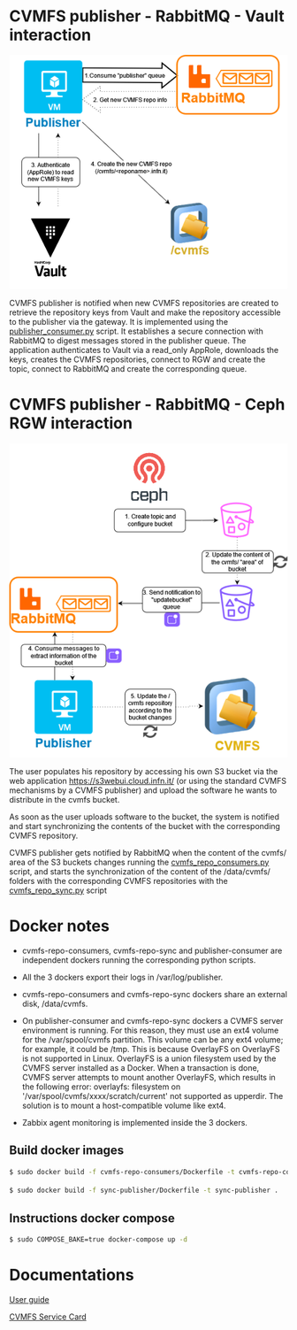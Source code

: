 

# CVMFS publisher - RabbitMQ - Vault interaction

![ScreenShot](images/Publisher-vault-interaction.png)

CVMFS publisher is notified when new CVMFS repositories are created to retrieve the repository keys from Vault and make the repository accessible to the publisher via the gateway.
It is implemented using the [publisher_consumer.py](https://baltig.infn.it/infn-cloud/wp6/cvmfs-publisher/-/blob/main/scripts/publisher_consumer.py?ref_type=heads) script. 
It establishes a secure connection with RabbitMQ to digest messages stored in the publisher queue.
The application authenticates to Vault via a read_only AppRole, downloads the keys, creates the CVMFS repositories, connect to RGW and create the topic, connect to RabbitMQ and create the corresponding queue. 



# CVMFS publisher - RabbitMQ - Ceph RGW interaction

![ScreenShot](images/Cephrwg-rabbitmq-publisher.png)


The user populates his repository by accessing his own S3 bucket via the web application https://s3webui.cloud.infn.it/ (or using the standard CVMFS mechanisms by a CVMFS publisher) and upload the software he wants to distribute in the cvmfs bucket. 

As soon as the user uploads software to the bucket, the system is notified and start synchronizing the contents of the bucket with the corresponding CVMFS repository.

CVMFS publisher gets notified by RabbitMQ when the content of the cvmfs/ area of the S3 buckets changes running the [cvmfs_repo_consumers.py](https://baltig.infn.it/infn-cloud/wp6/cvmfs-publisher/-/blob/main/scripts/cvmfs_repo_consumers.py?ref_type=heads) script, and starts the synchronization of the content of the /data/cvmfs/<reponame> folders with the corresponding CVMFS repositories with the [cvmfs_repo_sync.py](https://baltig.infn.it/infn-cloud/wp6/cvmfs-publisher/-/blob/main/scripts/cvmfs_repo_sync.py?ref_type=heads) script 


# Docker notes

- cvmfs-repo-consumers, cvmfs-repo-sync and publisher-consumer are independent dockers running the corresponding python scripts. 

-  All the 3 dockers export their logs in /var/log/publisher.

-  cvmfs-repo-consumers and cvmfs-repo-sync dockers share an external disk, /data/cvmfs.


-  On publisher-consumer and cvmfs-repo-sync dockers a CVMFS server environment is running. For this reason, they must use an ext4 volume for the /var/spool/cvmfs partition. This volume can be any ext4 volume; for example, it could be /tmp. This is because OverlayFS on OverlayFS is not supported in Linux. OverlayFS is a union filesystem used by the CVMFS server installed as a Docker. When a transaction is done, CVMFS server attempts to mount another OverlayFS, which results in the following error: overlayfs: filesystem on '/var/spool/cvmfs/xxxx/scratch/current' not supported as upperdir. The solution is to mount a host-compatible volume like ext4.

-  Zabbix agent monitoring is implemented inside the 3 dockers.


## Build docker images
```bash
$ sudo docker build -f cvmfs-repo-consumers/Dockerfile -t cvmfs-repo-consumers .

$ sudo docker build -f sync-publisher/Dockerfile -t sync-publisher .
```


## Instructions docker compose 
```bash
$ sudo COMPOSE_BAKE=true docker-compose up -d
```


# Documentations

[User guide](https://confluence.infn.it/display/INFNCLOUD/Software+Management+user+guide)

[CVMFS Service Card](https://confluence.infn.it/display/INFNCLOUD/CVMFS+Service+Card)